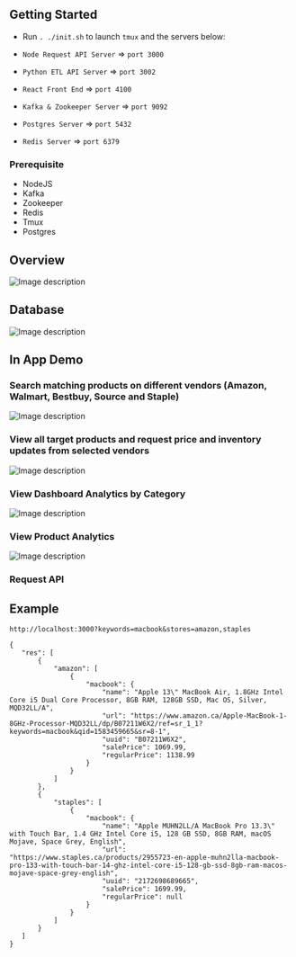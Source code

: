 ## Getting Started
 -  Run `. ./init.sh` to launch `tmux` and the servers below:
 
 - `Node Request API Server` => `port 3000`
 - `Python ETL API Server` => `port 3002`
 - `React Front End` => `port 4100`
 - `Kafka & Zookeeper Server` => `port 9092`
 - `Postgres Server` => `port 5432`
 - `Redis Server` => `port 6379`
 
 ### Prerequisite
 - NodeJS
 - Kafka
 - Zookeeper
 - Redis
 - Tmux
 - Postgres

## Overview
![Image description](https://alan-wu.com/maze-bot/infra.png)

## Database
![Image description](https://alan-wu.com/maze-bot/db.png)

## In App Demo
### Search matching products on different vendors (Amazon, Walmart, Bestbuy, Source and Staple) 
![Image description](https://alan-wu.com/maze-bot/step_search.png)

### View all target products and request price and inventory updates from selected vendors
![Image description](https://alan-wu.com/maze-bot/step_update.png)

### View Dashboard Analytics by Category
![Image description](https://alan-wu.com/maze-bot/step_dashboard.png)

### View Product Analytics
![Image description](https://alan-wu.com/maze-bot/step_table.png)

### Request API

## Example

 `http://localhost:3000?keywords=macbook&stores=amazon,staples`

 ```
{
    "res": [
        {
            "amazon": [
                {
                    "macbook": {
                        "name": "Apple 13\" MacBook Air, 1.8GHz Intel Core i5 Dual Core Processor, 8GB RAM, 128GB SSD, Mac OS, Silver, MQD32LL/A",
                        "url": "https://www.amazon.ca/Apple-MacBook-1-8GHz-Processor-MQD32LL/dp/B07211W6X2/ref=sr_1_1?keywords=macbook&qid=1583459665&sr=8-1",
                        "uuid": "B07211W6X2",
                        "salePrice": 1069.99,
                        "regularPrice": 1138.99
                    }
                }
            ]
        },
        {
            "staples": [
                {
                    "macbook": {
                        "name": "Apple MUHN2LL/A MacBook Pro 13.3\" with Touch Bar, 1.4 GHz Intel Core i5, 128 GB SSD, 8GB RAM, macOS Mojave, Space Grey, English",
                        "url": "https://www.staples.ca/products/2955723-en-apple-muhn2lla-macbook-pro-133-with-touch-bar-14-ghz-intel-core-i5-128-gb-ssd-8gb-ram-macos-mojave-space-grey-english",
                        "uuid": "2172698689665",
                        "salePrice": 1699.99,
                        "regularPrice": null
                    }
                }
            ]
        }
    ]
}



 ```
